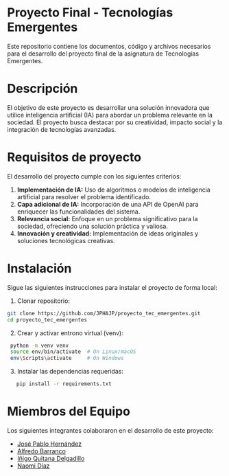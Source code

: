 # Proyecto Final - Tecnologías Emergentes
Este repositorio contiene los documentos, código y archivos necesarios para el desarrollo del proyecto final de la asignatura de Tecnologías Emergentes.

# Descripción
El objetivo de este proyecto es desarrollar una solución innovadora que utilice inteligencia artificial (IA) para abordar un problema relevante en la sociedad. El proyecto busca destacar por su creatividad, impacto social y la integración de tecnologías avanzadas.

# Requisitos de proyecto
El desarrollo del proyecto cumple con los siguientes criterios:
1. **Implementación de IA:** Uso de algoritmos o modelos de inteligencia artificial para resolver el problema identificado.
2. **Capa adicional de IA:** Incorporación de una API de OpenAI para enriquecer las funcionalidades del sistema.
3. **Relevancia social:** Enfoque en un problema significativo para la sociedad, ofreciendo una solución práctica y valiosa.
4. **Innovación y creatividad:** Implementación de ideas originales y soluciones tecnológicas creativas.

# Instalación
Sigue las siguientes instrucciones para instalar el proyecto de forma local:

1. Clonar repositorio:
  ```bash
  git clone https://github.com/JPHAJP/proyecto_tec_emergentes.git
  cd proyecto_tec_emergentes
  ```
2. Crear y activar entrono virtual (venv):
  ```bash
   python -m venv venv
   source env/bin/activate  # On Linux/macOS
   env\Scripts\activate     # On Windows
   ```

3. Instalar las dependencias requeridas:
  ```bash
     pip install -r requirements.txt
  ```  

# Miembros del Equipo
Los siguientes integrantes colaboraron en el desarrollo de este proyecto:
* [José Pablo Hernández](https://github.com/JPHAJP)
* [Alfredo Barranco](https://github.com/AlfredoB14)
* [Iñigo Quitana Delgadillo](https://github.com/Inigo1405)
* [Naomi Díaz](https://github.com/NaomiDH03)
